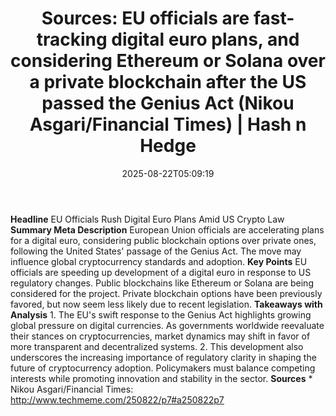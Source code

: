 ﻿---
title: "Sources: EU officials are fast-tracking digital euro plans, and considering Ethereum or Solana over a private blockchain after the US passed the Genius Act (Nikou Asgari/Financial Times) | Hash n Hedge"
date: "2025-08-22T05:09:19"
category: "Markets"
summary: ""
slug: "sources-eu-officials-are-fasttracking-digital-euro-plans-and"
source_urls:
  - ""
seo:
  title: "Sources: EU officials are fast-tracking digital euro plans, and considering Ethereum or Solana over a private blockchain after the US passed the Genius Act (Nikou Asgari/Financial Times) | Hash n Hedge | Hash n Hedge"
  description: ""
  keywords: ["news", "markets", "brief"]
---
**Headline** EU Officials Rush Digital Euro Plans Amid US Crypto Law  **Summary Meta Description** European Union officials are accelerating plans for a digital euro, considering public blockchain options over private ones, following the United States' passage of the Genius Act. The move may influence global cryptocurrency standards and adoption.  **Key Points**   EU officials are speeding up development of a digital euro in response to US regulatory changes.  Public blockchains like Ethereum or Solana are being considered for the project.  Private blockchain options have been previously favored, but now seem less likely due to recent legislation.  **Takeaways with Analysis**  1. The EU's swift response to the Genius Act highlights growing global pressure on digital currencies. As governments worldwide reevaluate their stances on cryptocurrencies, market dynamics may shift in favor of more transparent and decentralized systems. 2. This development also underscores the increasing importance of regulatory clarity in shaping the future of cryptocurrency adoption. Policymakers must balance competing interests while promoting innovation and stability in the sector.  **Sources**  * Nikou Asgari/Financial Times: http://www.techmeme.com/250822/p7#a250822p7